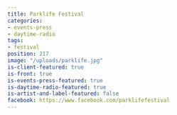 ```yaml
---
title: Parklife Festival
categories:
- events-press
- daytime-radio
tags:
- festival
position: 217
image: "/uploads/parklife.jpg"
is-client-featured: true
is-front: true
is-events-press-featured: true
is-daytime-radio-featured: true
is-artist-and-label-featured: false
facebook: https://www.facebook.com/parklifefestival
---
```


